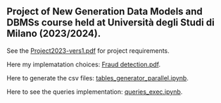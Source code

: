 ## Project of New Generation Data Models and DBMSs course held at Università degli Studi di Milano (2023/2024).

See the [Project2023-vers1.pdf](Project2023-vers1.pdf) for project requirements.

Here my implematation choices: [Fraud detection.pdf](Fraud%20detection.pdf).

Here to generate the csv files: [tables_generator_parallel.ipynb](tables_generator_parallel.ipynb).

Here to see the queries implementation: [queries_exec.ipynb](queries_exec.ipynb).
